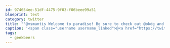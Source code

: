 ```yaml
---
id: 974654ee-51df-4475-9f03-f06beee99a51
blueprint: text
category: twitter
title: "'@vsmantis Welcome to paradise! Be sure to check out @okdg and #geekbeers"
caption: '<span class="username username_linked">@<a href="https://twitter.com/vsmantis" title="Aaron Ritchie">vsmantis</a></span> Welcome to paradise! Be sure to check out <span class="username username_linked">@<a href="https://twitter.com/okdg" title="OKDG">okdg</a></span> and <span class="hashtag hashtag_local">#<a href="http://tweettemp.darylchymko.ca/?tag=geekbeers">geekbeers</a>'
tags:
  - geekbeers
---
```

